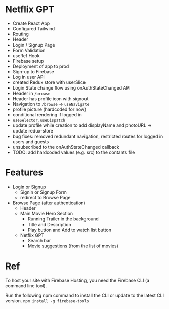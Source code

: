 # Netflix GPT

- Create React App
- Configured Tailwind
- Routing
- Header
- Login / Signup Page
- Form Validation
- useRef Hook
- Firebase setup
- Deployment of app to prod
- Sign-up to Firebase
- Log in user API
- created Redux store with userSlice
- Login State change flow using onAuthStateChanged API
- Header in `/browse`
- Header has profile icon with signout
- Navigation to `/browse` -> `useNavigate`
- profile picture (hardcoded for now)
- conditional rendering if logged in
- `useSelector`, `useDispatch`
- update profile while creation to add displayName and photoURL -> update redux-store
- bug fixes: removed redundant navigation, restricted routes for logged in users and guests
- unsubscribed to the onAuthStateChanged callback
- TODO: add hardcoded values (e.g. src) to the contants file

# Features

- Login or Signup
  - Signin or Signup Form
  - redirect to Browse Page
- Browse Page (after authentication)
  - Header
  - Main Movie Hero Section
    - Running Trailer in the background
    - Title and Description
    - Play button and Add to watch list button
  - Netflix GPT
    - Search bar
    - Movie suggestions (from the list of movies)

# Ref

To host your site with Firebase Hosting, you need the Firebase CLI (a command line tool).

Run the following npm command to install the CLI or update to the latest CLI version.
`npm install -g firebase-tools`
